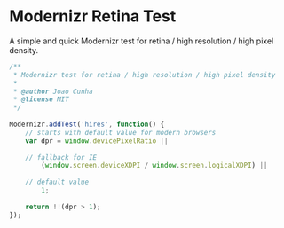 Modernizr Retina Test
=====================

A simple and quick Modernizr test for retina / high resolution / high pixel density.

```js
/**
 * Modernizr test for retina / high resolution / high pixel density
 *
 * @author Joao Cunha
 * @license MIT
 */
 
Modernizr.addTest('hires', function() {
    // starts with default value for modern browsers
    var dpr = window.devicePixelRatio ||
 
    // fallback for IE
        (window.screen.deviceXDPI / window.screen.logicalXDPI) ||
 
    // default value
        1;
 
    return !!(dpr > 1);
});
```

